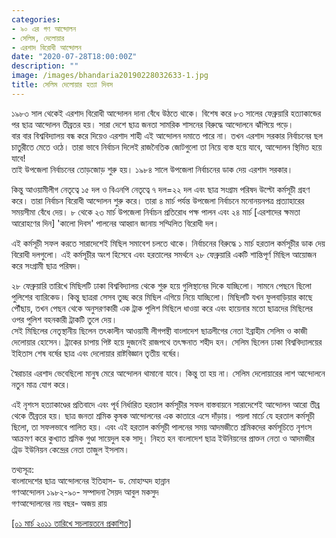 ```yaml
---
categories:
- ৯০ এর গণ আন্দোলন
- সেলিম, দেলোয়ার
- এরশাদ বিরোধী আন্দোলন
date: "2020-07-28T18:00:00Z"
description: ""
image: /images/bhandaria20190228032633-1.jpg
title: সেলিম দেলোয়ার হত্যা দিবস
---
```

১৯৮৩ সাল থেকেই এরশাদ বিরোধী আন্দোলন দানা বেঁধে উঠতে থাকে। বিশেষ করে ৮৩ সালের ফেব্রুয়ারি হত্যাকান্ডের পর ছাত্র আন্দোলন তীব্রতর হয়। সারা দেশে ছাত্র জনতা সামরিক শাসনের বিরুদ্ধে আন্দোলনে ঝাঁপিয়ে পড়ে।  
বার বার বিশ্ববিদ্যালয় বন্ধ করে দিয়েও এরশাদ শাহী এই আন্দোলন দমাতে পারে না। তখন এরশাদ সরকার নির্বাচনের ছল চাতুরীতে মেতে ওঠে। তারা ভাবে নির্বাচন দিলেই রাজনৈতিক জোটগুলো তা নিয়ে ব্যস্ত হয়ে যাবে, আন্দোলন স্থিমিত হয়ে যাবে!  
তাই উপজেলা নির্বাচনের তোড়জোড় শুরু হয়। ১৯৮৪ সালে উপজেলা নির্বাচনের ডাক দেয় এরশাদ সরকার।

কিন্তু আওয়ামীলীগ নেতৃত্বে ১৫ দল ও বিএনপি নেতৃত্বে ৭ দল=২২ দল এবং ছাত্র সংগ্রাম পরিষদ উল্টো কর্মসূচী গ্রহণ করে। তারা নির্বাচন বিরোধী আন্দোলন শুরু করে। তারা ৪ মার্চ পর্যন্ত উপজেলা নির্বাচনে মনোনয়নপত্র প্রত্যাহারের সময়সীমা বেঁধে দেয়। ৮ থেকে ২৩ মার্চ উপজেলা নির্বাচন প্রতিরোধ পক্ষ পালন এবং ২৪ মার্চ \[এরশাদের ক্ষমতা আরোহণের দিন\] 'কালো দিবস' পালনের আহ্বান জানায় সম্মিলিত বিরোধী দল।

এই কর্মসূচী সফল করতে সারাদেশেই মিছিল সমাবেশ চলতে থাকে। নির্বাচনের বিরুদ্ধে ১ মার্চ হরতাল কর্মসূচীর ডাক দেয় বিরোধী দলগুলো। এই কর্মসূচীর অংশ হিসেবে এবং হরতালের সমর্থনে ২৮ ফেব্রুয়ারি একটি শান্তিপূর্ণ মিছিল আয়োজন করে সংগ্রামী ছাত্র পরিষদ।

২৮ ফেব্রুয়ারি তারিখে মিছিলটি ঢাকা বিশ্ববিদ্যালয় থেকে শুরু হয়ে গুলিস্থানের দিকে যাচ্ছিলো। সামনে পেছনে ছিলো পুলিশের ব্যারিকেড। কিন্তু ছাত্ররা সেসব তুচ্ছ করে মিছিল এগিয়ে নিয়ে যাচ্ছিলো। মিছিলটি যখন ফুলবাড়িয়ার কাছে পৌঁছায়, তখন পেছন থেকে অনুসরণকারী এক ট্রাক পুলিশ মিছিলে ধাওয়া করে এবং হায়েনার মতো ছাত্রদের মিছিলের ওপর পুলিশ বহনকারী ট্রাকটি তুলে দেয়।  
সেই মিছিলের নেতৃস্থানীয় ছিলেন তৎকালীন আওয়ামী লীগপন্থী বাংলাদেশ ছাত্রলীগের নেতা ইব্রাহীম সেলিম ও কাজী দেলোয়ার হোসেন। ট্রাকের চাপায় পিষ্ট হয়ে দুজনেই রাজপথে তৎক্ষনাত শহীদ হন। সেলিম ছিলেন ঢাকা বিশ্ববিদ্যালয়ের ইহিতাস শেষ বর্ষের ছাত্র এবং দেলোয়ার রাষ্টবিজ্ঞান তৃতীয় বর্ষের।

স্বৈরাচার এরশাদ ভেবেছিলো মানুষ মেরে আন্দোলন থামানো যাবে। কিন্তু তা হয় না। সেলিম দেলোয়ারের লাশ আন্দোলনে নতুন মাত্র যোগ করে।

এই নৃশংস হত্যাকাণ্ডের প্রতিবাদে এবং পূর্ব নির্ধারিত হরতাল কর্মসূচীর সফল বাস্তবায়নে সারাদেশেই আন্দোলন আরো তীব্র থেকে তীব্রতর হয়। ছাত্র জনতা শ্রমিক কৃষক আন্দোলনের এক কাতারে এসে দাঁড়ায়। পয়লা মার্চে যে হরতাল কর্মসূচী ছিলো, তা সফলভাবে পালিত হয়। এবং এই হরতাল কর্মসূচী পালনের সময় আদমজীতে শ্রমিকদের কর্মসূচিতে নৃশংস আক্রমণ করে কুখ্যাত শ্রমিক গুণ্ডা সায়েদুল হক সাদু। নিহত হন বাংলাদেশ ছাত্র ইউনিয়নের প্রাক্তন নেতা ও আদমজীর ট্রেড ইউনিয়ন কেন্দ্রের নেতা তাজুল ইসলাম।

তথ্যসূত্র:  
বাংলাদেশের ছাত্র আন্দোলনের ইতিহাস- ড. মোহাম্মদ হান্নান  
গণআন্দোলন ১৯৮২-৯০- সম্পাদনা সৈয়দ আবুল মকসুদ  
গণআন্দোলনের নয় বছর- অজয় রায়

[\[০১ মার্চ ২০১১ তারিখে সচলায়তনে প্রকাশিত\]](http://www.sachalayatan.com/nazrul_islam/37850)